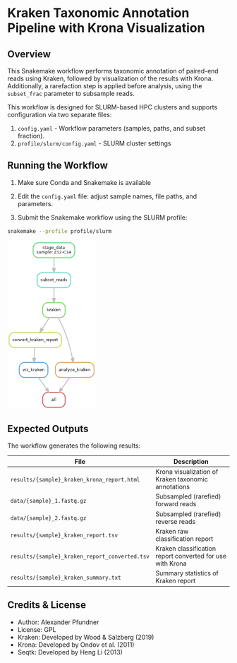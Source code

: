 # Kraken Taxonomic Annotation Pipeline with Krona Visualization

## Overview

This Snakemake workflow performs taxonomic annotation of paired-end reads using Kraken, followed by visualization of the results with Krona. Additionally, a rarefaction step is applied before analysis, using the `subset_frac` parameter to subsample reads.

This workflow is designed for SLURM-based HPC clusters and supports configuration via two separate files:

1. `config.yaml` - Workflow parameters (samples, paths, and subset fraction).
2. `profile/slurm/config.yaml` - SLURM cluster settings


## Running the Workflow

1. Make sure Conda and Snakemake is available

2. Edit the `config.yaml` file: adjust sample names, file paths, and parameters.

3. Submit the Snakemake workflow using the SLURM profile:

```bash
snakemake --profile profile/slurm
```
<img src="dag.png" alt="dag" width="200"/>

## Expected Outputs

The workflow generates the following results:

| File                                        | Description                                         |
| ------------------------------------------- | --------------------------------------------------- |
| `results/{sample}_kraken_krona_report.html` | Krona visualization of Kraken taxonomic annotations |
| `data/{sample}_1.fastq.gz`                  | Subsampled (rarefied) forward reads                 |
| `data/{sample}_2.fastq.gz`                  | Subsampled (rarefied) reverse reads                 |
| `results/{sample}_kraken_report.tsv`        | Kraken raw classification report                   |
| `results/{sample}_kraken_report_converted.tsv`        | Kraken classification report converted for use with Krona                   |
| `results/{sample}_kraken_summary.txt`        | Summary statistics of Kraken report                   |


## Credits & License

- Author: Alexander Pfundner
- License: GPL
- Kraken: Developed by Wood & Salzberg (2019)
- Krona: Developed by Ondov et al. (2011)
- Seqtk: Developed by Heng Li (2013)
